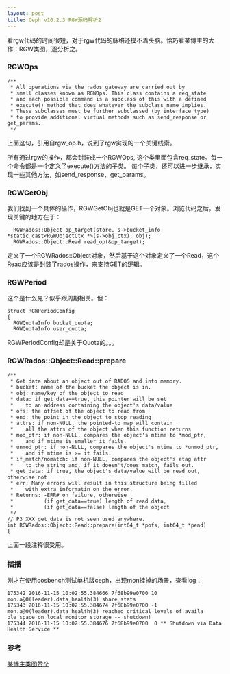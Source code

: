 ```yaml
---
layout: post
title: Ceph v10.2.3 RGW源码解析2
---
```


看rgw代码的时间很短，对于rgw代码的脉络还摸不着头脑。恰巧看某博主的大作：RGW类图，遂分析之。

### RGWOps
```
/**
 * All operations via the rados gateway are carried out by
 * small classes known as RGWOps. This class contains a req_state
 * and each possible command is a subclass of this with a defined
 * execute() method that does whatever the subclass name implies.
 * These subclasses must be further subclassed (by interface type)
 * to provide additional virtual methods such as send_response or get_params.
 */
```
上面这句，引用自rgw_op.h，说到了rgw实现的一个关键线索。

所有通过rgw的操作，都会封装成一个RGWOps, 这个类里面包含req_state。每一个命令都是一个定义了execute()方法的子类。
每个子类，还可以进一步继承，实现一些其他方法，如send_response、get_params。

### RGWGetObj
我们找到一个具体的操作，RGWGetObj也就是GET一个对象。浏览代码之后，发现关键的地方在于：
```
  RGWRados::Object op_target(store, s->bucket_info, *static_cast<RGWObjectCtx *>(s->obj_ctx), obj);
  RGWRados::Object::Read read_op(&op_target);
```
定义了一个RGWRados::Object对象，然后基于这个对象定义了一个Read，这个Read应该是封装了rados操作，来支持GET的逻辑。

### RGWPeriod
这个是什么鬼？似乎跟周期相关。但：
```
struct RGWPeriodConfig
{
  RGWQuotaInfo bucket_quota;
  RGWQuotaInfo user_quota;

```
RGWPeriodConfig却是关于Quota的。。。

### RGWRados::Object::Read::prepare 
```
/**
 * Get data about an object out of RADOS and into memory.
 * bucket: name of the bucket the object is in.
 * obj: name/key of the object to read
 * data: if get_data==true, this pointer will be set
 *    to an address containing the object's data/value
 * ofs: the offset of the object to read from
 * end: the point in the object to stop reading
 * attrs: if non-NULL, the pointed-to map will contain
 *    all the attrs of the object when this function returns
 * mod_ptr: if non-NULL, compares the object's mtime to *mod_ptr,
 *    and if mtime is smaller it fails.
 * unmod_ptr: if non-NULL, compares the object's mtime to *unmod_ptr,
 *    and if mtime is >= it fails.
 * if_match/nomatch: if non-NULL, compares the object's etag attr
 *    to the string and, if it doesn't/does match, fails out.
 * get_data: if true, the object's data/value will be read out, otherwise not
 * err: Many errors will result in this structure being filled
 *    with extra informatin on the error.
 * Returns: -ERR# on failure, otherwise
 *          (if get_data==true) length of read data,
 *          (if get_data==false) length of the object
 */
// P3 XXX get_data is not seen used anywhere.
int RGWRados::Object::Read::prepare(int64_t *pofs, int64_t *pend)
{
```
上面一段注释很受用。

### 插播
刚才在使用cosbench测试单机版ceph，出现mon挂掉的场景，查看log：

```
175342 2016-11-15 10:02:55.384666 7f68b99e0700 10 mon.a@0(leader).data_health(3) share_stats
175343 2016-11-15 10:02:55.384674 7f68b99e0700 -1 mon.a@0(leader).data_health(3) reached critical levels of availa       ble space on local monitor storage -- shutdown!
175344 2016-11-15 10:02:55.384676 7f68b99e0700  0 ** Shutdown via Data Health Service **
```


### 参考

[某博主类图赞个](http://img.blog.csdn.net/20161109100532308?watermark/2/text/aHR0cDovL2Jsb2cuY3Nkbi5uZXQv/font/5a6L5L2T/fontsize/400/fill/I0JBQkFCMA==/dissolve/70/gravity/Center)

